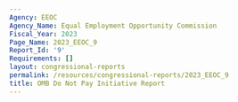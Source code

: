 ```yaml
---
Agency: EEOC
Agency_Name: Equal Employment Opportunity Commission
Fiscal_Year: 2023
Page_Name: 2023_EEOC_9
Report_Id: '9'
Requirements: []
layout: congressional-reports
permalink: /resources/congressional-reports/2023_EEOC_9
title: OMB Do Not Pay Initiative Report
---
```

